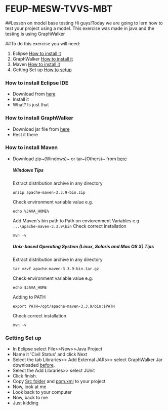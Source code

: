 # FEUP-MESW-TVVS-MBT
##Lesson on model base testing
Hi guys!Today we are going to lern how to test your project using a model.
This exercise was made in java and the testing is using GraphWalker

##To do this exercise you will need:
1. Eclipse [How to install it](https://github.com/JGEsteves89/FEUP-MESW-TVVS-MBT/blob/master/README.md#L13)
2. GraphWalker [How to install it](https://github.com/JGEsteves89/FEUP-MESW-TVVS-MBT/blob/master/README.md#L18)
3. Maven [How to install it](https://github.com/JGEsteves89/FEUP-MESW-TVVS-MBT/blob/master/README.md#L22)
4. Getting Set up [How to setup](https://github.com/JGEsteves89/FEUP-MESW-TVVS-MBT/blob/master/README.md#L58)


### How to install Eclipse IDE
- Download from [here](https://eclipse.org/downloads/)
- Install it
- What? Is just that

### How to install GraphWalker
- Download jar file from [here](http://graphwalker.github.io/content/archive/graphwalker-cli-3.4.2.jar)
- Rest it there

### How to install Maven
- Download zip~(Windows)~ or tar~(Others)~ from [here](http://maven.apache.org/download.cgi)

    ##### Windows Tips
    Extract distribution archive in any directory
    ```
    unzip apache-maven-3.3.9-bin.zip
    ```
    Check environment variable value e.g.
    ```
    echo %JAVA_HOME%
    ```
    Add Maven's bin path to Path on enviorenment Variables
    e.g.``` ...\apache-maven-3.3.9\bin```
    Check correct installation
    ```
    mvn -v
    ```
    ##### Unix-based Operating System (Linux, Solaris and Mac OS X) Tips
    Extract distribution archive in any directory
    ```
    tar xzvf apache-maven-3.3.9-bin.tar.gz
    ```
    Check environment variable value e.g.
    ```
    echo $JAVA_HOME
    ```
    Adding to PATH
    ```
    export PATH=/opt/apache-maven-3.3.9/bin:$PATH
    ```
    Check correct installation
    ```
    mvn -v
    ```
    
### Getting Set up
- In Eclipse select File>>New>>Java Project
- Name it 'Civil Status' and click Next
- Select the tab Libraries>> Add External JARs>> select GraphWalker Jar downloaded [before](https://github.com/JGEsteves89/FEUP-MESW-TVVS-MBT/blob/master/README.md#L18).
- Select the Add Libraries>> select JUnit
- Click finish.
- Copy  [Src folder](https://github.com/JGEsteves89/FEUP-MESW-TVVS-MBT/tree/master/src) and [pom.xml](https://github.com/JGEsteves89/FEUP-MESW-TVVS-MBT/blob/master/pom.xml) to your project
- Now, look at me
- Look back to your computer
- Now, back to me
- Just kidding
